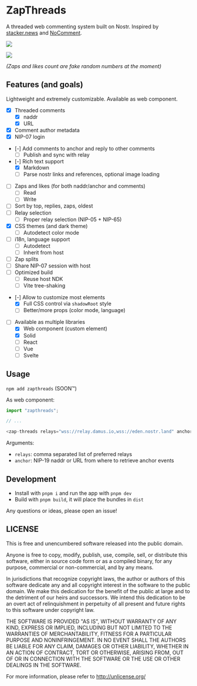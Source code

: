 # ZapThreads

A threaded web commenting system built on Nostr. Inspired by [stacker.news](https://stacker.news) and [NoComment](https://github.com/fiatjaf/nocomment).

![](https://nostr.build/i/bcd4d4f15871f3d366681bea847b9a5b89b0fb118c17e2bb65da48177cc7dfc9.jpg)

![](https://nostr.build/i/0c9c2fbd41a9f6a8b0095bfbbae7562c8ed316f8cc5188de044fb453dbd2b1f5.jpg)

_(Zaps and likes count are fake random numbers at the moment)_

## Features (and goals)

Lightweight and extremely customizable. Available as web component.

 - [x] Threaded comments
   - [x] naddr
   - [x] URL
 - [x] Comment author metadata
 - [x] NIP-07 login
 - [-] Add comments to anchor and reply to other comments
   - [ ] Publish and sync with relay
 - [-] Rich text support
   - [x] Markdown
   - [ ] Parse nostr links and references, optional image loading
 - [ ] Zaps and likes (for both naddr/anchor and comments)
   - [ ] Read
   - [ ] Write
 - [ ] Sort by top, replies, zaps, oldest
 - [ ] Relay selection
   - [ ] Proper relay selection (NIP-05 + NIP-65)
 - [x] CSS themes (and dark theme)
   - [ ] Autodetect color mode
 - [ ] i18n, language support
   - [ ] Autodetect
   - [ ] Inherit from host
 - [ ] Zap splits
 - [ ] Share NIP-07 session with host
 - [ ] Optimized build
   - [ ] Reuse host NDK
   - [ ] Vite tree-shaking
 - [-] Allow to customize most elements
   - [x] Full CSS control via `shadowRoot` style
   - [ ] Better/more props (color mode, language)
 - [ ] Available as multiple libraries
   - [x] Web component (custom element)
   - [x] Solid
   - [ ] React
   - [ ] Vue
   - [ ] Svelte

## Usage

`npm add zapthreads` (SOON™️)

As web component:

```js
import "zapthreads";

// ...

<zap-threads relays="wss://relay.damus.io,wss://eden.nostr.land" anchor="naddr..." />
```

Arguments:

 - `relays`: comma separated list of preferred relays
 - `anchor`: NIP-19 naddr or URL from where to retrieve anchor events

## Development

 - Install with `pnpm i` and run the app with `pnpm dev`
 - Build with `pnpm build`, it will place the bundles in `dist`

Any questions or ideas, please open an issue!

## LICENSE

This is free and unencumbered software released into the public domain.

Anyone is free to copy, modify, publish, use, compile, sell, or
distribute this software, either in source code form or as a compiled
binary, for any purpose, commercial or non-commercial, and by any
means.

In jurisdictions that recognize copyright laws, the author or authors
of this software dedicate any and all copyright interest in the
software to the public domain. We make this dedication for the benefit
of the public at large and to the detriment of our heirs and
successors. We intend this dedication to be an overt act of
relinquishment in perpetuity of all present and future rights to this
software under copyright law.

THE SOFTWARE IS PROVIDED "AS IS", WITHOUT WARRANTY OF ANY KIND,
EXPRESS OR IMPLIED, INCLUDING BUT NOT LIMITED TO THE WARRANTIES OF
MERCHANTABILITY, FITNESS FOR A PARTICULAR PURPOSE AND NONINFRINGEMENT.
IN NO EVENT SHALL THE AUTHORS BE LIABLE FOR ANY CLAIM, DAMAGES OR
OTHER LIABILITY, WHETHER IN AN ACTION OF CONTRACT, TORT OR OTHERWISE,
ARISING FROM, OUT OF OR IN CONNECTION WITH THE SOFTWARE OR THE USE OR
OTHER DEALINGS IN THE SOFTWARE.

For more information, please refer to <http://unlicense.org/>